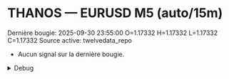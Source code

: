 # THANOS — EURUSD M5 (auto/15m)
Dernière bougie: 2025-09-30 23:55:00  O=1.17332  H=1.17332  L=1.17332  C=1.17332
Source active: twelvedata_repo

- Aucun signal sur la dernière bougie.

<details><summary>Debug</summary>

- TD_API_KEY manquant.

</details>